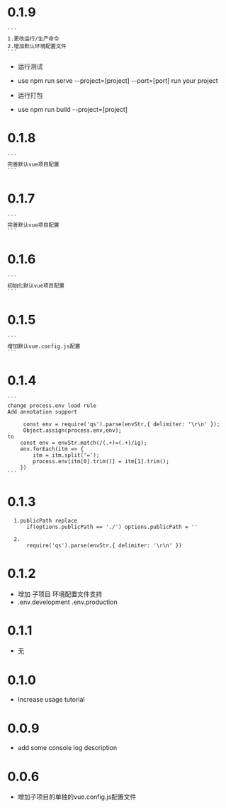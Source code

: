 # 0.1.9
	```
	1.更改运行/生产命令	
	2.增加默认环境配置文件
	``` 
 * 运行测试
 * use npm run serve --project=[project] --port=[port] run your project
 
 * 运行打包
 * use npm run build --project=[project]
	
# 0.1.8
	```
	完善默认vue项目配置
	```
# 0.1.7
	```
	完善默认vue项目配置
	```
# 0.1.6
	```
	初始化默认vue项目配置
	```
# 0.1.5
	```
	增加默认vue.config.js配置
	```
# 0.1.4
	```
	change process.env load rule
	Add annotation support
	
		 const env = require('qs').parse(envStr,{ delimiter: '\r\n' });
		 Object.assign(process.env,env);
	to
		const env = envStr.match(/(.+)=(.+)/ig);
		env.forEach(itm => {
			itm = itm.split('=');
			process.env[itm[0].trim()] = itm[1].trim();
		})
	```
# 0.1.3
  ``` 
	1.publicPath replace
		if(options.publicPath == './') options.publicPath = ''
  ```
  ``` 
	2.	
		require('qs').parse(envStr,{ delimiter: '\r\n' })
  ```
# 0.1.2
  * 增加 子项目 环境配置文件支持
  * .env.development .env.production
# 0.1.1
  * 无

# 0.1.0
  * Increase usage tutorial

# 0.0.9
  * add some console log description

# 0.0.6
  * 增加子项目的单独的vue.config.js配置文件
